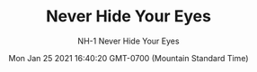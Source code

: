 ---
category: "wall_covering"
date: "Mon Jan 25 2021 16:40:20 GMT-0700 (Mountain Standard Time)"
description: "null"
designer: "Niki Hare"
href: "https://www.areaenvironments.com/niki-hare"
image_primary: "./img/Never+hide+your+eyes+art.jpg"
image_secondary: "./img/NH+Never+Hide+Interior.jpg"
image_thumb: "./img/Niki+Hare.png"
manufacturer: "Area Environments"
slug: "/manufacturers/area_environments/wall_covering/never_hide_your_eyes"
subtitle: "NH-1  Never Hide Your Eyes"
tags:
  - "area_environments"
  - "wall_covering"
title: "Never Hide Your Eyes"
---